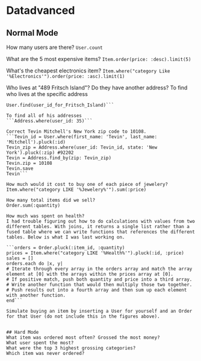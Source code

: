 # Datadvanced

## Normal Mode
How many users are there?
```User.count```

What are the 5 most expensive items?
```Item.order(price: :desc).limit(5)```

What's the cheapest electronics item?
```Item.where("category Like '%Electronics'").order(price: :asc).limit(1)```

Who lives at "489 Fritsch Island"? Do they have another address?
To find who lives at the specific address
```user_id_for_Fritsch_Island = Address.where(street: '489 Fritsch Island').pluck(:user_id)
User.find(user_id_for_Fritsch_Island)```

To find all of his addresses
```Address.where(user_id: 35)```

Correct Tevin Mitchell's New York zip code to 10108.
```Tevin_id = User.where(first_name: 'Tevin', last_name: 'Mitchell').pluck(:id)
Tevin_zip = Address.where(user_id: Tevin_id, state: 'New York').pluck(:zip) #92202
Tevin = Address.find_by(zip: Tevin_zip)
Tevin.zip = 10108
Tevin.save
Tevin```

How much would it cost to buy one of each piece of jewelery?
Item.where("category LIKE '%Jewelery%'").sum(:price)

How many total items did we sell?
Order.sum(:quantity)

How much was spent on health?
I had trouble figuring out how to do calculations with values from two different tables. With joins, it returns a single list rather than a fused table where we can write functions that references the different tables. Below is what I was last working on.

```orders = Order.pluck(:item_id, :quantity)
prices = Item.where("category LIKE '%Health%'").pluck(:id, :price)
sales = []
orders.each do |x, y|
# Iterate through every array in the orders array and match the array element at [0] with the arrays within the prices array at [0].
# If positive match, push both quantity and price into a third array.
# Write another function that would then multiply those two together.
# Push results out into a fourth array and then sum up each element with another function.
end```

Simulate buying an item by inserting a User for yourself and an Order for that User (do not include this in the figures above).


## Hard Mode
What item was ordered most often? Grossed the most money?
What user spent the most?
What were the top 3 highest grossing categories?
Which item was never ordered?